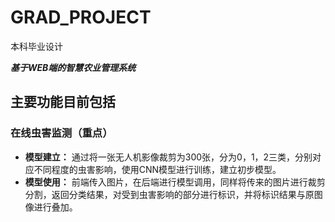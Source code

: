 # GRAD_PROJECT
本科毕业设计

***基于WEB端的智慧农业管理系统***

## 主要功能目前包括
### 在线虫害监测（重点）
- **模型建立：**
通过将一张无人机影像裁剪为300张，分为0，1，2三类，分别对应不同程度的虫害影响，使用CNN模型进行训练，建立初步模型。
- **模型使用：**
前端传入图片，在后端进行模型调用，同样将传来的图片进行裁剪分割，返回分类结果，对受到虫害影响的部分进行标识，并将标识结果与原图像进行叠加。
